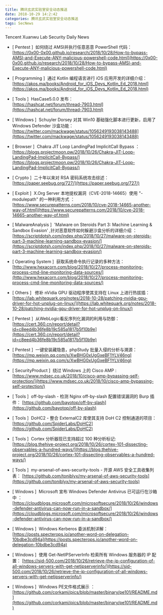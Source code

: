 ```yaml
---
title: 腾讯玄武实验室安全动态推送
date: 2018-10-29 14:2:42
categories: 腾讯玄武实验室安全动态推送
tags: SecNews
---
```


Tencent Xuanwu Lab Security Daily News  
* [ Pentest ]  如何绕过 AMSI并执行任意恶意 PowerShell 代码：   
[https://0x00-0x00.github.io/research/2018/10/28/How-to-bypass-AMSI-and-Execute-ANY-malicious-powershell-code.html](https://0x00-0x00.github.io/research/2018/10/28/How-to-bypass-AMSI-and-Execute-ANY-malicious-powershell-code.html)  

* [ Programming ]  通过 Kotlin 编程语言进行 iOS 应用开发的详细介绍：   
[https://akos.ma/books/Android_for_iOS_Devs_Kotlin_Ed_2018.html](https://akos.ma/books/Android_for_iOS_Devs_Kotlin_Ed_2018.html)  

* [ Tools ]  HasCase5.0.0 发布：   
[https://hashcat.net/forum/thread-7903.html](https://hashcat.net/forum/thread-7903.html)  

* [ Windows ]  Schuyler Dorsey 对其 Win10 基础强化脚本进行更新，启用了 Windows Defender 沙盒功能：    
[https://twitter.com/mackwage/status/1056249193038143488](https://twitter.com/mackwage/status/1056249193038143488)  

* [ Browser ]  Chakra JIT Loop LandingPad ImplicitCall Bypass ： 
[https://blogs.projectmoon.pw/2018/10/26/Chakra-JIT-Loop-LandingPad-ImplicitCall-Bypass/](https://blogs.projectmoon.pw/2018/10/26/Chakra-JIT-Loop-LandingPad-ImplicitCall-Bypass/)  

* [ Crypto ]  二十年以来对 RSA 密码系统攻击综述： 
[https://paper.seebug.org/727/](https://paper.seebug.org/727/)  

* [ Exploit ]  X.Org Server 本地提权漏洞（CVE-2018-14665）使用 "-modulepath" 的一种利用方式 ： 
[https://www.securepatterns.com/2018/10/cve-2018-14665-another-way-of.html](https://www.securepatterns.com/2018/10/cve-2018-14665-another-way-of.html)  

* [ MalwareAnalysis ]  'Malware on Steroids Part 3: Machine Learning &amp; Sandbox Evasion' ,针对恶意软件如何躲避沙盒分析的详细介绍 ： 
[https://scriptdotsh.com/index.php/2018/10/27/malware-on-steroids-part-3-machine-learning-sandbox-evasion/](https://scriptdotsh.com/index.php/2018/10/27/malware-on-steroids-part-3-machine-learning-sandbox-evasion/)  

* [ Operating System ]  获取系统命令执行记录的多种方法： 
[http://www.hexacorn.com/blog/2018/10/27/process-monitoring-process-cmd-line-monitoring-data-sources/](http://www.hexacorn.com/blog/2018/10/27/process-monitoring-process-cmd-line-monitoring-data-sources/)  

* [ Others ]   修补 nVidia GPU 驱动程序使其支持在 Linux 上进行热拔插： 
[https://lab.whitequark.org/notes/2018-10-28/patching-nvidia-gpu-driver-for-hot-unplug-on-linux/](https://lab.whitequark.org/notes/2018-10-28/patching-nvidia-gpu-driver-for-hot-unplug-on-linux/)  

* [ Pentest ]  从WebLogic看反序列化漏洞的利用与防御： 
[https://cert.360.cn/report/detail?id=c8eed4b36fe8b19c585a1817b5f10b9e](https://cert.360.cn/report/detail?id=c8eed4b36fe8b19c585a1817b5f10b9e)  

* [ Pentest ]  一键安装藏隐患，phpStudy 批量入侵的分析与溯源： 
[https://mp.weixin.qq.com/s/XwBHG0xUgGxeBF1YLV46ng](https://mp.weixin.qq.com/s/XwBHG0xUgGxeBF1YLV46ng)  

* [ SecurityProduct ]  绕过 Windows 上的 Cisco AMP : 
[https://www.mdsec.co.uk/2018/10/cisco-amp-bypassing-self-protection/](https://www.mdsec.co.uk/2018/10/cisco-amp-bypassing-self-protection/)  

* [ Tools ]  off-by-slash - 检测 Nginx off-by-slash 配置错误漏洞的 Burp 插件： 
[https://github.com/bayotop/off-by-slash](https://github.com/bayotop/off-by-slash)  

* [ Tools ]  DoHC2 - 整合 ExternalC2 库使其支持 DoH C2 控制通道的项目： 
[https://github.com/SpiderLabs/DoHC2](https://github.com/SpiderLabs/DoHC2)  

* [ Tools ]  Cortex 分析器现已支持超过 100 种分析标记: 
[https://blog.thehive-project.org/2018/10/26/cortex-101-dissecting-observables-a-hundred-ways/](https://blog.thehive-project.org/2018/10/26/cortex-101-dissecting-observables-a-hundred-ways/)  

* [ Tools ]  my-arsenal-of-aws-security-tools - 开源 AWS 安全工具收集列表： 
[https://github.com/toniblyx/my-arsenal-of-aws-security-tools](https://github.com/toniblyx/my-arsenal-of-aws-security-tools)  

* [ Windows ]  Microsoft 宣布 Windows Defender Antivirus 已可运行在沙箱中 ： 
[https://cloudblogs.microsoft.com/microsoftsecure/2018/10/26/windows-defender-antivirus-can-now-run-in-a-sandbox/](https://cloudblogs.microsoft.com/microsoftsecure/2018/10/26/windows-defender-antivirus-can-now-run-in-a-sandbox/)  

* [ Windows ]  Windows Kerberos 委派机制详解： 
[https://posts.specterops.io/another-word-on-delegation-10bdbe3cd94a](https://posts.specterops.io/another-word-on-delegation-10bdbe3cd94a)  

* [ Windows ]  使用 Get-NetIPServerInfo 检索所有 Windows 服务器的 IP 配置： 
[https://sid-500.com/2018/10/26/retrieve-the-ip-configuration-of-all-windows-servers-with-get-netipserverinfo/](https://sid-500.com/2018/10/26/retrieve-the-ip-configuration-of-all-windows-servers-with-get-netipserverinfo/)  

* [ Windows ]  Windows PE文件格式展示 ： 
[https://github.com/corkami/pics/blob/master/binary/pe101/README.md](https://github.com/corkami/pics/blob/master/binary/pe101/README.md)  

